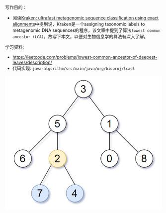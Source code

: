 写作目的：
+ 阅读[Kraken: ultrafast metagenomic sequence classification using exact alignments](https://genomebiology.biomedcentral.com/articles/10.1186/gb-2014-15-3-r46)中提到说，Kraken是一个assigning taxonomic labels to metagenomic DNA sequences的程序，该文章中提到了算法`lowest common ancestor (LCA)`，故写下本文，以便对生物信息学的算法有深入了解。



学习资料:
+ https://leetcode.com/problems/lowest-common-ancestor-of-deepest-leaves/description/
+ 代码实现: `java-algorithm/src/main/java/org/bioproj/lcadl`


![](figures/2023-09-24-14-36-46.png  ':size=400')